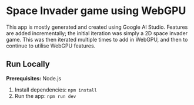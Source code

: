 

# Space Invader game using WebGPU

This app is mostly generated and created using Google AI Studio. 
Features are added incrementally; the initial iteration was simply a 2D space invader game. 
This was then iterated multiple times to add in WebGPU, and then to continue to utilise WebGPU features.


## Run Locally

**Prerequisites:**  Node.js


1. Install dependencies:
   `npm install`
2. Run the app:
   `npm run dev`
